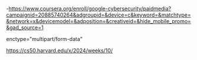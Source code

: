 -https://www.coursera.org/enroll/google-cybersecurity/paidmedia?campaignid=20885740264&adgroupid=&device=c&keyword=&matchtype=&network=x&devicemodel=&adposition=&creativeid=&hide_mobile_promo=&gad_source=1


enctype="multipart/form-data"

https://cs50.harvard.edu/x/2024/weeks/10/
